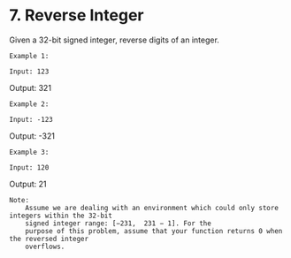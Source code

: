 # 7. Reverse Integer

Given a 32-bit signed integer, reverse digits of an integer.

    Example 1:

    Input: 123

Output: 321

    Example 2:

    Input: -123

Output: -321

    Example 3:

    Input: 120

Output: 21

    Note:
        Assume we are dealing with an environment which could only store integers within the 32-bit
        signed integer range: [−231,  231 − 1]. For the
        purpose of this problem, assume that your function returns 0 when the reversed integer
        overflows.

